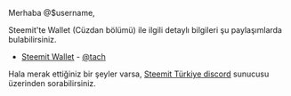 Merhaba @$username,

Steemit'te Wallet (Cüzdan bölümü) ile ilgili detaylı bilgileri şu paylaşımlarda bulabilirsiniz.

* [Steemit Wallet](https://steemit.com/tr/@tach/steemit-i-tanima-rehberi-5-detaylari-ile-steemit-wallet-i) - [@tach](http://steemit.com/@tach)

Hala merak ettiğiniz bir şeyler varsa, [Steemit Türkiye discord](https://discord.gg/XmtWUHW) sunucusu üzerinden sorabilirsiniz.